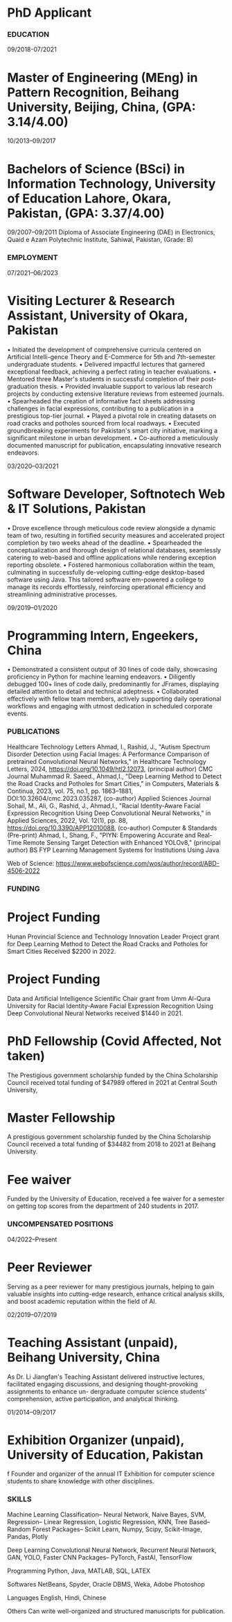 # PhD Applicant

### EDUCATION

09/2018-07/2021
# Master of Engineering (MEng) in Pattern Recognition, Beihang University, Beijing, China, (GPA: 3.14/4.00)

10/2013–09/2017
# Bachelors of Science (BSci) in Information Technology, University of Education Lahore, Okara, Pakistan, (GPA: 3.37/4.00)

09/2007–09/2011
Diploma of Associate Engineering (DAE) in Electronics, Quaid e Azam Polytechnic Institute, Sahiwal, Pakistan, (Grade: B)


### EMPLOYMENT

07/2021–06/2023
# Visiting Lecturer & Research Assistant, University of Okara, Pakistan
•	Initiated the development of comprehensive curricula centered on Artificial Intelli-gence Theory and E-Commerce for 5th and 7th-semester undergraduate students.
•	Delivered impactful lectures that garnered exceptional feedback, achieving a perfect rating in teacher evaluations.
•	Mentored three Master's students in successful completion of their post-graduation thesis.
•	Provided invaluable support to various lab research projects by conducting extensive literature reviews from esteemed journals.
•	Spearheaded the creation of informative fact sheets addressing challenges in facial expressions, contributing to a publication in a prestigious top-tier journal.
•	Played a pivotal role in creating datasets on road cracks and potholes sourced from local roadways.
•	Executed groundbreaking experiments for Pakistan's smart city initiative, marking a significant milestone in urban development.
•	Co-authored a meticulously documented manuscript for publication, encapsulating innovative research endeavors.

03/2020–03/2021
# Software Developer, Softnotech Web & IT Solutions, Pakistan
•	Drove excellence through meticulous code review alongside a dynamic team of two, resulting in fortified security measures and accelerated project completion by two weeks ahead of the deadline.
•	Spearheaded the conceptualization and thorough design of relational databases, seamlessly catering to web-based and offline applications while rendering exception reporting obsolete.
•	Fostered harmonious collaboration within the team, culminating in successfully de-veloping cutting-edge desktop-based software using Java. This tailored software em-powered a college to manage its records effortlessly, reinforcing operational efficiency and streamlining administrative processes.

09/2019–01/2020
# Programming Intern, Engeekers, China

•	Demonstrated a consistent output of 30 lines of code daily, showcasing proficiency in Python for machine learning endeavors.
•	Diligently debugged 100+ lines of code daily, predominantly for JFrames, displaying detailed attention to detail and technical adeptness.
•	Collaborated effectively with fellow team members, actively supporting daily operational workflows and engaging with utmost dedication in scheduled corporate events.

### PUBLICATIONS

Healthcare
Technology
Letters	Ahmad, I., Rashid, J., "Autism Spectrum Disorder Detection using Facial Images: A Performance Comparison of pretrained Convolutional Neural Networks," in Healthcare Technology Letters, 2024, https://doi.org/10.1049/htl2.12073, (principal author)
CMC Journal	Muhammad R. Saeed., Ahmad,I., "Deep Learning Method to Detect the Road Cracks and Potholes for Smart Cities," in Computers, Materials & Continua, 2023, vol. 75, no.1, pp. 1863–1881, DOI:10.32604/cmc.2023.035287, (co-author)
Applied Sciences Journal
	Sohail, M., Ali, G., Rashid, J., Ahmad,I., "Racial Identity-Aware Facial Expression
Recognition Using Deep Convolutional Neural Networks," in Applied Sciences, 2022, Vol. 12(1), pp. 88, https://doi.org/10.3390/APP12010088, (co-author)
Computer & Standards (Pre-print)	Ahmad, I., Shang, F., "PIYN: Empowering Accurate and Real-Time Remote Sensing
Target Detection with Enhanced YOLOv8," (principal author)
BS FYP	Learning Management Systems for Institutions Using Java
	
Web of Science: https://www.webofscience.com/wos/author/record/ABD-4506-2022

### FUNDING

# Project Funding
Hunan Provincial Science and Technology Innovation Leader Project grant for Deep
Learning Method to Detect the Road Cracks and Potholes for Smart Cities Received
$2200 in 2022.

# Project Funding
Data and Artificial Intelligence Scientific Chair grant from Umm Al-Qura University for
Racial Identity-Aware Facial Expression Recognition Using Deep Convolutional Neural
Networks received $1440 in 2021.

# PhD Fellowship (Covid Affected, Not taken)
The Prestigious government scholarship funded by the China Scholarship Council received total funding of $47989 offered in 2021 at Central South University,  

# Master Fellowship
A prestigious government scholarship funded by the China Scholarship Council received a
total funding of $34482 from 2018 to 2021 at Beihang University. 

# Fee waiver
Funded by the University of Education, received a fee waiver for a semester on getting top
scores from the department of 240 students in 2017.

### UNCOMPENSATED POSITIONS

04/2022–Present
# Peer Reviewer
Serving as a peer reviewer for many prestigious journals, helping to gain valuable insights into cutting-edge research, enhance critical analysis skills, and boost academic reputation within the field of AI.


02/2019–07/2019
# Teaching Assistant (unpaid), Beihang University, China
 As Dr. Li Jiangfan's Teaching Assistant delivered instructive lectures, facilitated
engaging discussions, and designing thought-provoking assignments to enhance un-
dergraduate computer science students' comprehension, active participation, and
analytical thinking.

01/2014–09/2017
# Exhibition Organizer (unpaid), University of Education, Pakistan
f Founder and organizer of the annual IT Exhibition for computer science students to
share knowledge with other disciplines.

### SKILLS

Machine Learning
Classification– Neural Network, Naive Bayes, SVM, Regression– Linear Regression,
Logistic Regression, KNN, Tree Based– Random Forest
Packages– Scikit Learn, Numpy, Scipy, Scikit-Image, Pandas, Plotly

Deep Learning
Convolutional Neural Network, Recurrent Neural Network, GAN, YOLO, Faster CNN
Packages– PyTorch, FastAI, TensorFlow

Programming
Python, Java, MATLAB, SQL, LATEX

Softwares
NetBeans, Spyder, Oracle DBMS, Weka, Adobe Photoshop

Languages
English, Hindi, Chinese

Others
Can write well-organized and structured manuscripts for publication.

